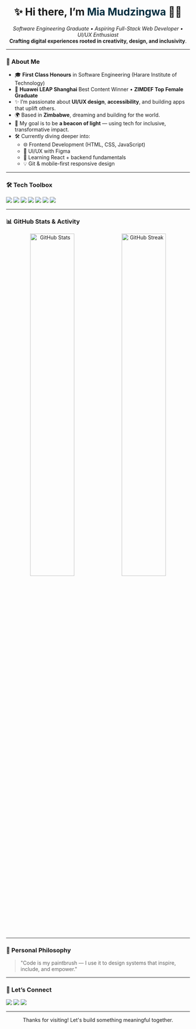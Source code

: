 <!-- HEADER BANNER -->
<!--
<p align="center">
  <img src="https://your-banner-url.com/banner.jpg" alt="Banner showcasing creativity and design" style="width: 100%; border-radius: 10px;"/>
</p>
-->
<h1 align="center">✨ Hi there, I’m <span style="color:#012e40;">Mia Mudzingwa</span> 👋🏽</h1>

<p align="center">
  <em>Software Engineering Graduate • Aspiring Full-Stack Web Developer • UI/UX Enthusiast</em><br>
  <strong>Crafting digital experiences rooted in creativity, design, and inclusivity</strong>.
</p>

---

### 🚀 About Me

- 🎓 **First Class Honours** in Software Engineering (Harare Institute of Technology)
- 🏅 **Huawei LEAP Shanghai** Best Content Winner • **ZIMDEF Top Female Graduate**
- ✨ I’m passionate about **UI/UX design**, **accessibility**, and building apps that uplift others.
- 🌍 Based in **Zimbabwe**, dreaming and building for the world.
- 🔭 My goal is to be **a beacon of light** — using tech for inclusive, transformative impact.
- 🛠️ Currently diving deeper into:
  - 🌐 Frontend Development (HTML, CSS, JavaScript)
  - 🎨 UI/UX with Figma
  - 🌱 Learning React + backend fundamentals
  - 💡 Git & mobile-first responsive design

---

### 🛠️ Tech Toolbox

<p align="left">
  <img src="https://img.shields.io/badge/HTML5-E34F26?style=flat-square&logo=html5&logoColor=white"/>
  <img src="https://img.shields.io/badge/CSS3-1572B6?style=flat-square&logo=css3&logoColor=white"/>
  <img src="https://img.shields.io/badge/JavaScript-F7DF1E?style=flat-square&logo=javascript&logoColor=black"/>
  <img src="https://img.shields.io/badge/Figma-F24E1E?style=flat-square&logo=figma&logoColor=white"/>
  <img src="https://img.shields.io/badge/Git-F05032?style=flat-square&logo=git&logoColor=white"/>
  <img src="https://img.shields.io/badge/GitHub-181717?style=flat-square&logo=github&logoColor=white"/>
  <img src="https://img.shields.io/badge/Responsive%20Design-000000?style=flat-square&logo=responsive-design&logoColor=white"/>
</p>

<!--
---

### 🌟 Featured Projects

| Project | Description |
|--------|-------------|
| 🎨 [**Portfolio Website**](#) | A personal, accessible, mobile-first website showcasing my work and mission. |
| ☁️ [**Weather Forecast App**](#) | Built with HTML, CSS & JS. Clean, responsive, and beautifully designed. |
| 📖 [**Digital Journal Covers**](#) | Branding & creative product design for my own journal line. |
| 🧠 [**ALX Projects**](#) | Highlights from the ALX program including form layouts, accessibility-focused pages, and collaborative builds. |
-->
---

### 📊 GitHub Stats & Activity

<p align="center">
  <img src="https://github-readme-stats.vercel.app/api?username=mia06-coder&show_icons=true&theme=calm" alt="GitHub Stats" width="49%"/>
  <img src="https://github-readme-streak-stats.herokuapp.com/?user=mia06-coder&theme=calm" alt="GitHub Streak" width="49%"/>
</p>

---

### 💬 Personal Philosophy

> "Code is my paintbrush — I use it to design systems that inspire, include, and empower."

---

### 🤝 Let’s Connect

<p align="left">
  <a href="mailto:miamudzingwa@gmail.com"><img src="https://img.shields.io/badge/Email-D14836?style=flat-square&logo=gmail&logoColor=white"/></a>
  <!-- <a href="https://yourportfolio.com"><img src="https://img.shields.io/badge/Portfolio-000000?style=flat-square&logo=firefox&logoColor=white"/></a> -->
  <a href="https://linkedin.com/in/mia-mudzingwa"><img src="https://img.shields.io/badge/LinkedIn-0A66C2?style=flat-square&logo=linkedin&logoColor=white"/></a>
  <a href="https://github.com/mia06-coder"><img src="https://img.shields.io/badge/GitHub-181717?style=flat-square&logo=github&logoColor=white"/></a>
</p>

---

<p align="center">Thanks for visiting! Let's build something meaningful together.</p>
